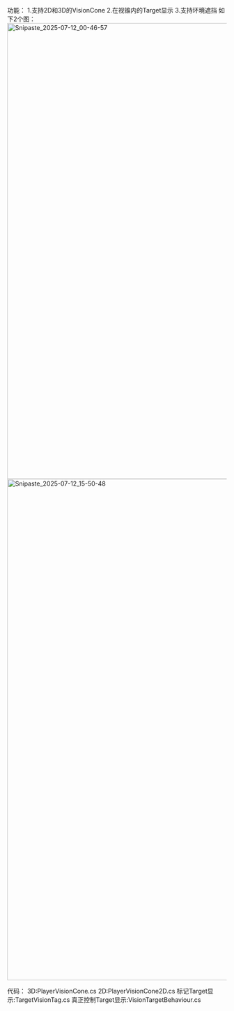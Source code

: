 功能：
1.支持2D和3D的VisionCone
2.在视锥内的Target显示
3.支持环境遮挡
如下2个图：
<img width="795" height="1044" alt="Snipaste_2025-07-12_00-46-57" src="https://github.com/user-attachments/assets/03891cfb-393c-45ff-90b2-b03738898ebe" />
<img width="1047" height="1148" alt="Snipaste_2025-07-12_15-50-48" src="https://github.com/user-attachments/assets/603b8b3d-c35e-4df0-bf78-06e2161283e9" />

代码：
3D:PlayerVisionCone.cs
2D:PlayerVisionCone2D.cs
标记Target显示:TargetVisionTag.cs
真正控制Target显示:VisionTargetBehaviour.cs
